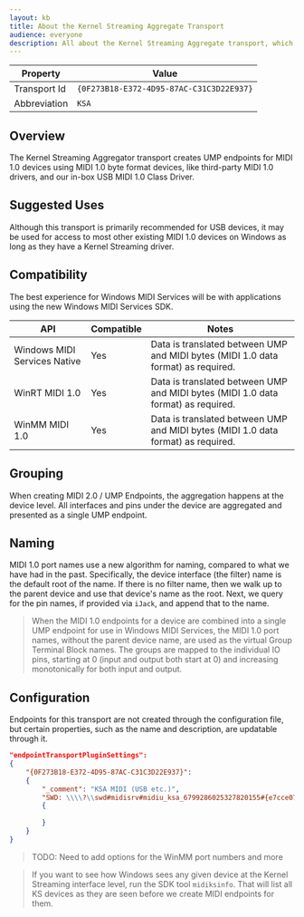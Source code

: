 ```yaml
---
layout: kb
title: About the Kernel Streaming Aggregate Transport
audience: everyone
description: All about the Kernel Streaming Aggregate transport, which is the service code which talks to existing MIDI 1.0 drivers, whether vendor-supplied or in-box.
---
```


| Property | Value |
| -------- | ----- |
| Transport Id | `{0F273B18-E372-4D95-87AC-C31C3D22E937}` |
| Abbreviation | `KSA` |

## Overview

The Kernel Streaming Aggregator transport creates UMP endpoints for MIDI 1.0 devices using MIDI 1.0 byte format devices, like third-party MIDI 1.0 drivers, and our in-box USB MIDI 1.0 Class Driver.

## Suggested Uses

Although this transport is primarily recommended for USB devices, it may be used for access to most other existing MIDI 1.0 devices on Windows as long as they have a Kernel Streaming driver.

## Compatibility

The best experience for Windows MIDI Services will be with applications using the new Windows MIDI Services SDK.

| API | Compatible | Notes |
| --- | ---------- | ----- |
| Windows MIDI Services Native | Yes | Data is translated between UMP and MIDI bytes (MIDI 1.0 data format) as required. |
| WinRT MIDI 1.0 | Yes | Data is translated between UMP and MIDI bytes (MIDI 1.0 data format) as required. |
| WinMM MIDI 1.0 | Yes | Data is translated between UMP and MIDI bytes (MIDI 1.0 data format) as required. |

## Grouping

When creating MIDI 2.0 / UMP Endpoints, the aggregation happens at the device level. All interfaces and pins under the device are aggregated and presented as a single UMP endpoint.

## Naming

MIDI 1.0 port names use a new algorithm for naming, compared to what we have had in the past. Specifically, the device interface (the filter) name is the default root of the name. If there is no filter name, then we walk up to the parent device and use that device's name as the root. Next, we query for the pin names, if provided via `iJack`, and append that to the name.

> When the MIDI 1.0 endpoints for a device are combined into a single UMP endpoint for use in Windows MIDI Services, the MIDI 1.0 port names, without the parent device name, are used as the virtual Group Terminal Block names. The groups are mapped to the individual IO pins, starting at 0 (input and output both start at 0) and increasing monotonically for both input and output.

## Configuration

Endpoints for this transport are not created through the configuration file, but certain properties, such as the name and description, are updatable through it.

```json
"endpointTransportPluginSettings":
{
    "{0F273B18-E372-4D95-87AC-C31C3D22E937}":
    {
        "_comment": "KSA MIDI (USB etc.)",
        "SWD: \\\\?\\swd#midisrv#midiu_ksa_6799286025327820155#{e7cce071-3c03-423f-88d3-f1045d02552b}":
        {
            
        }
    }
}
```

> TODO: Need to add options for the WinMM port numbers and more


> If you want to see how Windows sees any given device at the Kernel Streaming interface level, run the SDK tool `midiksinfo`. That will list all KS devices as they are seen before we create MIDI endpoints for them.
